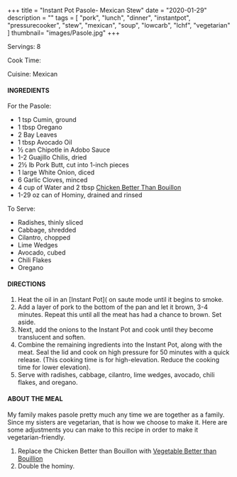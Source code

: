 +++
title = "Instant Pot Pasole- Mexican Stew"
date = "2020-01-29"
description = ""
tags = [
    "pork",
    "lunch",
    "dinner",
    "instantpot",
    "pressurecooker",
    "stew",
    "mexican",
    "soup",
    "lowcarb",
    "lchf",
    "vegetarian"
]
thumbnail= "images/Pasole.jpg"
+++

Servings: 8 <!--more-->

Cook Time:

Cuisine: Mexican

#### INGREDIENTS 

For the Pasole: 

* 1 tsp Cumin, ground 
* 1 tbsp Oregano
* 2 Bay Leaves 
* 1 tbsp Avocado Oil 
* ½ can Chipotle in Adobo Sauce 
* 1-2 Guajillo Chilis, dried
* 2½ lb Pork Butt, cut into 1-inch pieces 
* 1 large White Onion, diced 
* 6 Garlic Cloves, minced 
* 4 cup of Water and 2 tbsp [Chicken Better Than Bouillon](https://amzn.to/3uFvZt3) 
* 1-29 oz can of Hominy, drained and rinsed 

To Serve: 

* Radishes, thinly sliced
* Cabbage, shredded     
* Cilantro, chopped  
* Lime Wedges 
* Avocado, cubed 
* Chili Flakes 
* Oregano 
  
#### DIRECTIONS 

1. Heat the oil in an [Instant Pot]( on saute mode until it begins to smoke. 
2. Add a layer of pork to the bottom of the pan and let it brown, 3-4 minutes. Repeat this until all the meat has had a chance to brown. Set aside. 
3. Next, add the onions to the Instant Pot and cook until they become translucent and soften. 
4. Combine the remaining ingredients into the Instant Pot, along with the meat. Seal the lid and cook on high pressure for 50 minutes with a quick release. (This cooking time is for high-elevation. Reduce the cooking time for lower elevation). 
5. Serve with radishes, cabbage, cilantro, lime wedges, avocado, chili flakes, and oregano.    

#### ABOUT THE MEAL 

My family makes pasole pretty much any time we are together as a family. Since my sisters are vegetarian, that is how we choose to make it. Here are some adjustments you can make to this recipe in order to make it vegetarian-friendly. 
1. Replace the Chicken Better than Bouillon with [Vegetable Better than Bouillion](https://amzn.to/3dZTYx1)
2. Double the hominy. 
